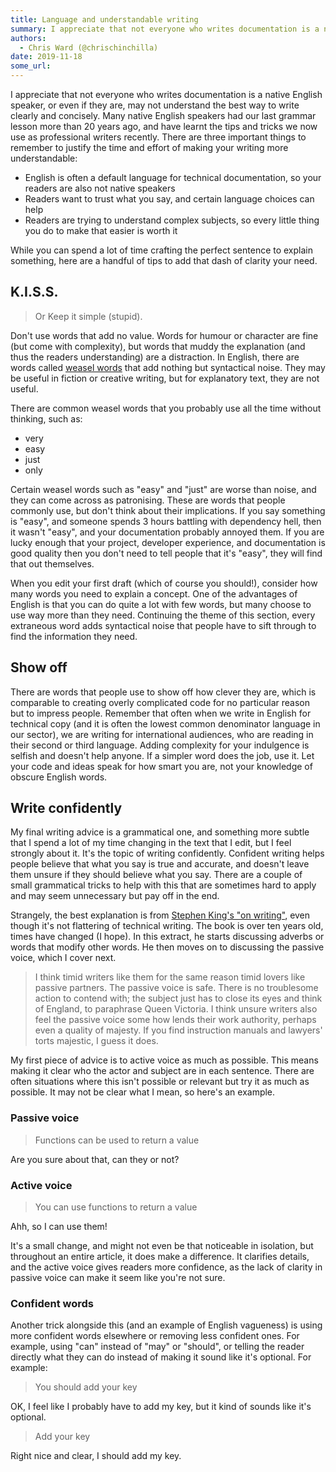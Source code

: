```yaml
---
title: Language and understandable writing
summary: I appreciate that not everyone who writes documentation is a native English speaker, or even if they are, may not understand the best way to write clearly and concisely. Many native English speakers had our last grammar lesson more than 20 years ago, and have learnt the tips and tricks we now use as professional writers recently. There are three important things to remember to justify the time and effort of making your writing more understandable- English is often a default language for technica
authors:
  - Chris Ward (@chrischinchilla)
date: 2019-11-18
some_url: 
---
```


I appreciate that not everyone who writes documentation is a native
English speaker, or even if they are, may not understand the best way to write clearly and concisely. Many native English speakers had our last
grammar lesson more than 20 years ago, and have learnt the tips and tricks we now use as professional writers recently. There are three important things to
remember to justify the time and effort of making your writing more understandable:

-   English is often a default language for technical documentation, so
    your readers are also not native speakers
-   Readers want to trust what you say, and certain language choices can help
-   Readers are trying to understand complex subjects, so every little
    thing you do to make that easier is worth it

While you can spend a lot of time crafting the perfect sentence to explain something, here are a handful of tips to add that dash of clarity your need.

## K.I.S.S.

> Or Keep it simple (stupid).

Don't use words that add no value. Words for humour or character are fine
(but come with complexity), but words that muddy the explanation (and
thus the readers understanding) are a distraction. In English, there are
words called [weasel words](https://en.wikipedia.org/wiki/Weasel_word) that add nothing but syntactical noise. They may be useful in fiction or
creative writing, but for explanatory text, they are not useful.

There are common weasel words that you probably use all the time without
thinking, such as:

-   very
-   easy
-   just
-   only

Certain weasel words such as "easy" and "just" are worse than noise, and they can come across as patronising. These are words
that people commonly use, but don't think about their implications. If you say
something is "easy", and someone spends 3 hours battling with
dependency hell, then it wasn't "easy", and your documentation probably annoyed them. If you are lucky enough that your project, developer experience, and
documentation is good quality then you don't need to tell people that
it's "easy", they will find that out themselves.

When you edit your first draft (which of course you should!), consider how many words you need to explain a concept. One of the advantages of English is that you can do quite a lot with few words, but many choose to use way more than they need. Continuing the theme of this section, every extraneous word adds syntactical noise that people have to sift through to find the information they need.

## Show off

There are words that people use to show off how clever they are,
which is comparable to creating overly complicated code for no
particular reason but to impress people. Remember that often when we write in
English for technical copy (and it is often the lowest common
denominator language in our sector), we are writing for international
audiences, who are reading in their second or third language. Adding
complexity for your indulgence is selfish and doesn't help anyone. If a
simpler word does the job, use it. Let your code and ideas speak for how
smart you are, not your knowledge of obscure English words.

## Write confidently

My final writing advice is a grammatical one, and something more subtle
that I spend a lot of my time changing in the text that I edit, but I feel strongly about it. It's the topic of writing confidently. Confident
writing helps people believe that what you say is true and accurate, and
doesn't leave them unsure if they should believe what you say. There are
a couple of small grammatical tricks to help with this that are
sometimes hard to apply and may seem unnecessary but pay off in the
end.

Strangely, the best explanation is from [Stephen King's "on writing"](https://en.wikipedia.org/wiki/On_Writing_(Stephen_King)), even though it's not flattering of technical writing.
The book is over ten years old, times have changed (I hope). In this
extract, he starts discussing adverbs or words that modify other words. He then moves on to discussing the passive voice, which I cover next.

> I think timid writers like them for the same reason timid lovers like passive partners. The passive voice is safe. There is no troublesome action to contend with; the subject just has to close its eyes and think of England, to paraphrase Queen Victoria. I think unsure writers also feel the passive voice some how lends their work authority, perhaps even a quality of majesty. If you find instruction manuals and lawyers' torts majestic, I guess it does.

My first piece of advice is to active voice as much as possible. This means
making it clear who the actor and subject are in each sentence. There
are often situations where this isn't possible or relevant but try it as
much as possible. It may not be clear what I mean, so here's an example.

### Passive voice

> Functions can be used to return a value

Are you sure about that, can they or not?

### Active voice

> You can use functions to return a value

Ahh, so I can use them!

It's a small change, and might not even be that noticeable in isolation,
but throughout an entire article, it does make a difference. It
clarifies details, and the active voice gives readers more confidence,
as the lack of clarity in passive voice can make it seem like you're not
sure.

### Confident words

Another trick alongside this (and an example of English vagueness) is using more confident words elsewhere or removing less confident ones. For example, using "can" instead of "may" or "should", or telling the reader directly what they can do instead of making it sound like it's optional. For example:

> You should add your key

OK, I feel like I probably have to add my key, but it kind of sounds like it's optional.

> Add your key

Right nice and clear, I should add my key.
